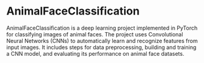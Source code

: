 # AnimalFaceClassification

AnimalFaceClassification is a deep learning project implemented in PyTorch for classifying images of animal faces. The project uses Convolutional Neural Networks (CNNs) to automatically learn and recognize features from input images. It includes steps for data preprocessing, building and training a CNN model, and evaluating its performance on animal face datasets.
